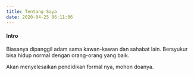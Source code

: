 ```yaml
---
title: Tentang Saya
date: 2020-04-25 06:11:06
---
```

#### Intro
Biasanya dipanggil adam sama kawan-kawan dan sahabat lain. Bersyukur bisa hidup normal dengan orang-orang yang baik. 

Akan menyelesaikan pendidikan formal nya, mohon doanya.

